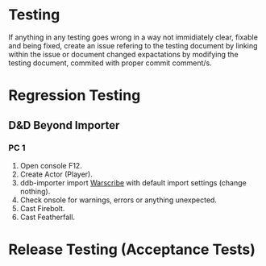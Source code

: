 # Testing

If anything in any testing goes wrong in a way not immidiately clear, fixable and being fixed, create an issue refering to the testing document by linking within the issue or document changed expactations by modifying the testing document, commited with proper commit comment/s.

# Regression Testing


## D&D Beyond Importer

### PC 1

1. Open console F12.
1. Create Actor (Player).
1. ddb-importer import [Warscribe](https://www.dndbeyond.com/characters/85438775) with default import settings (change nothing).
1. Check onsole for warnings, errors or anything unexpected.
1. Cast Firebolt.
1. Cast Featherfall.


# Release Testing (Acceptance Tests)
